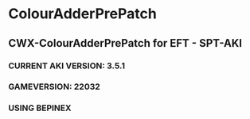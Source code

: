 # ColourAdderPrePatch
## CWX-ColourAdderPrePatch for EFT - SPT-AKI
### CURRENT AKI VERSION: 3.5.1
### GAMEVERSION: 22032
### USING BEPINEX
